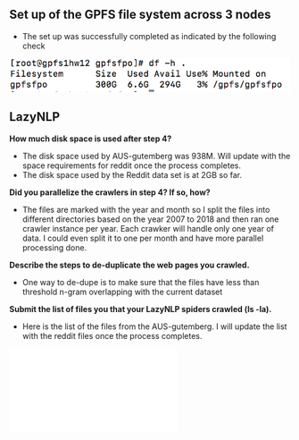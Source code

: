 ## Set up of the GPFS file system across 3 nodes

* The set up was successfully completed as indicated by the following check 

![GPFS check](hw12_1.png)

## LazyNLP 

**How much disk space is used after step 4?**
* The disk space used by AUS-gutemberg was 938M. Will update with the space requirements for reddit once the process completes.
* The disk space used by the Reddit data set is at 2GB so far.

**Did you parallelize the crawlers in step 4? If so, how?**
* The files are marked with the year and month so I split the files into different directories based on the year 2007 to 2018 and then ran one crawler instance per year. Each crawker will handle only one year of data. I could even split it to one per month and have more parallel processing done.

**Describe the steps to de-duplicate the web pages you crawled.**
* One way to de-dupe is to make sure that the files have less than threshold n-gram overlapping with the current dataset

**Submit the list of files you that your LazyNLP spiders crawled (ls -la).**
* Here is the list of the files from the AUS-gutemberg. I will update the list with the reddit files once the process completes.

![File list for AUS_Gutemberg dataset](aus_file_list.txt)
